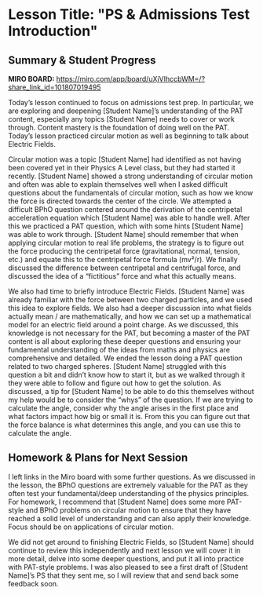 # Lesson Title: "PS & Admissions Test Introduction"

## Summary & Student Progress
**MIRO BOARD:** https://miro.com/app/board/uXjVIhccbWM=/?share_link_id=101807019495  

Today’s lesson continued to focus on admissions test prep. In particular, we are exploring and deepening [Student Name]’s understanding of the PAT content, especially any topics [Student Name] needs to cover or work through. Content mastery is the foundation of doing well on the PAT. Today’s lesson practiced circular motion as well as beginning to talk about Electric Fields.

Circular motion was a topic [Student Name] had identified as not having been covered yet in their Physics A Level class, but they had started it recently. [Student Name] showed a strong understanding of circular motion and often was able to explain themselves well when I asked difficult questions about the fundamentals of circular motion, such as how we know the force is directed towards the center of the circle. We attempted a difficult BPhO question centered around the derivation of the centripetal acceleration equation which [Student Name] was able to handle well. After this we practiced a PAT question, which with some hints [Student Name] was able to work through.  [Student Name] should remember that when applying circular motion to real life problems, the strategy is to figure out the force producing the centripetal force (gravitational, normal, tension, etc.) and equate this to the centripetal force formula (mv²/r). We finally discussed the difference between centripetal and centrifugal force, and discussed the idea of a “fictitious” force and what this actually means.

We also had time to briefly introduce Electric Fields. [Student Name] was already familiar with the force between two charged particles, and we used this idea to explore fields. We also had a deeper discussion into what fields actually mean / are mathematically, and how we can set up a mathematical model for an electric field around a point charge. As we discussed, this knowledge is not necessary for the PAT, but becoming a master of the PAT content is all about exploring these deeper questions and ensuring your fundamental understanding of the ideas from maths and physics are comprehensive and detailed. We ended the lesson doing a PAT question related to two charged spheres. [Student Name] struggled with this question a bit and didn’t know how to start it, but as we walked through it they were able to follow and figure out how to get the solution. As discussed, a tip for [Student Name] to be able to do this themselves without my help would be to consider the “whys” of the question. If we are trying to calculate the angle, consider why the angle arises in the first place and what factors impact how big or small it is. From this you can figure out that the force balance is what determines this angle, and you can use this to calculate the angle.

## Homework & Plans for Next Session
I left links in the Miro board with some further questions. As we discussed in the lesson, the BPhO questions are extremely valuable for the PAT as they often test your fundamental/deep understanding of the physics principles. For homework, I recommend that [Student Name] does some more PAT-style and BPhO problems on circular motion to ensure that they have reached a solid level of understanding and can also apply their knowledge. Focus should be on applications of circular motion.

We did not get around to finishing Electric Fields, so [Student Name] should continue to review this independently and next lesson we will cover it in more detail, delve into some deeper questions, and put it all into practice with PAT-style problems.  I was also pleased to see a first draft of [Student Name]’s PS that they sent me, so I will review that and send back some feedback soon.
